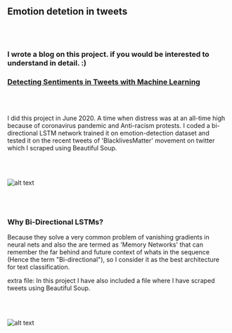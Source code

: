 ## Emotion detetion in tweets


<br />
<br />

### I wrote a blog on this project. if you would be interested to understand in detail. :)
### [Detecting Sentiments in Tweets with Machine Learning](https://kaifkohari10.medium.com/detecting-sentiments-in-tweets-with-machine-learning-376a5010b4dc)


<br/>
<br/>

I did this project in June 2020. A time when distress was at an all-time high because of coronavirus pandemic and Anti-racism protests.
   I coded a bi-directional LSTM network trained it on emotion-detection dataset and tested it on the recent tweets of 'BlacklivesMatter' movement on twitter  which I scraped using Beautiful Soup. 

<br/>
<br/>
   
![alt text](https://i.ytimg.com/vi/1gQ6uG5Ujiw/maxresdefault.jpg)

<br/>
<br/>

### Why Bi-Directional LSTMs?
Because they solve  a very common problem of vanishing gradients in neural nets and also the are termed as 'Memory Networks' that can remember the far behind and future context of whats in the sequence (Hence the term "Bi-directional"), so I consider it as the best architecture for text classification.



extra file: In this project I have also included a file where I have scraped tweets using Beautiful Soup.

<br/>
<br/>



![alt text](https://i.stack.imgur.com/iIiYO.png)

<br/>
<br/>
